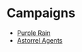 # Campaigns

- [Purple Rain](purple-rain/purple-rain.md)
- [Astorrel Agents](astorrel-agents/astorrel-agents.md)
